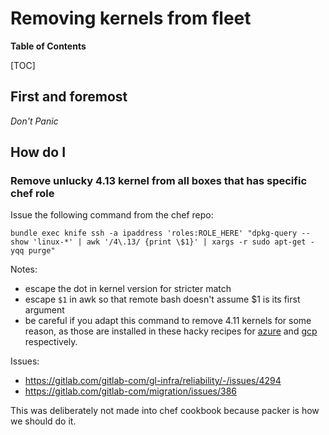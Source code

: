 # Removing kernels from fleet

**Table of Contents**

[TOC]

## First and foremost

*Don't Panic*

## How do I

### Remove unlucky 4.13 kernel from all boxes that has specific chef role

Issue the following command from the chef repo:

`bundle exec knife ssh -a ipaddress 'roles:ROLE_HERE' "dpkg-query --show 'linux-*' | awk '/4\.13/ {print \$1}' | xargs -r sudo apt-get -yqq purge"`

Notes:

- escape the dot in kernel version for stricter match
- escape `$1` in awk so that remote bash doesn't assume $1 is its first argument
- be careful if you adapt this command to remove 4.11 kernels for some reason,
   as those are installed in these hacky recipes for
   [azure](https://gitlab.com/gitlab-cookbooks/gitlab-server/blob/master/recipes/hack_kernel_version.rb) and
   [gcp](https://gitlab.com/gitlab-cookbooks/gitlab-server/blob/master/recipes/hack_kernel_version_gprd.rb)
   respectively.

Issues:

- <https://gitlab.com/gitlab-com/gl-infra/reliability/-/issues/4294>
- <https://gitlab.com/gitlab-com/migration/issues/386>

This was deliberately not made into chef cookbook because packer is how we should do it.
